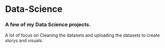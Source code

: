 # Data-Science

### A few of my Data Science projects.

A lot of focus on Cleaning the datasets and uploading the datasets to create storys and visuals.
